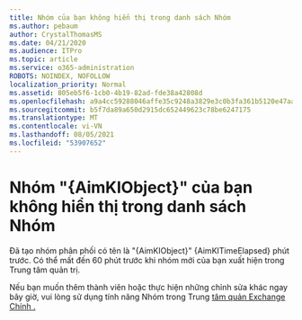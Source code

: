 ```yaml
---
title: Nhóm của bạn không hiển thị trong danh sách Nhóm
ms.author: pebaum
author: CrystalThomasMS
ms.date: 04/21/2020
ms.audience: ITPro
ms.topic: article
ms.service: o365-administration
ROBOTS: NOINDEX, NOFOLLOW
localization_priority: Normal
ms.assetid: 805eb5f6-1cb0-4b19-82ad-fde38a42808d
ms.openlocfilehash: a9a4cc59288046affe35c9248a3829e3c0b3fa361b5120e47aaeaa34eec7a983
ms.sourcegitcommit: b5f7da89a650d2915dc652449623c78be6247175
ms.translationtype: MT
ms.contentlocale: vi-VN
ms.lasthandoff: 08/05/2021
ms.locfileid: "53907652"
---
```

# <a name="your-group-aimkiobject-not-showing-in-groups-list"></a>Nhóm "{AimKIObject}" của bạn không hiển thị trong danh sách Nhóm

Đã tạo nhóm phân phối có tên là "{AimKIObject}" {AimKITimeElapsed} phút trước. Có thể mất đến 60 phút trước khi nhóm mới của bạn xuất hiện trong Trung tâm quản trị.
  
Nếu bạn muốn thêm thành viên hoặc thực hiện những chỉnh sửa khác ngay bây giờ, vui lòng sử dụng tính năng Nhóm trong Trung [tâm quản Exchange Chính .](https://outlook.office365.com/ecp/?rfr=Admin_o365&amp;exsvurl=1&amp;mkt=en-US.aspx)
  

